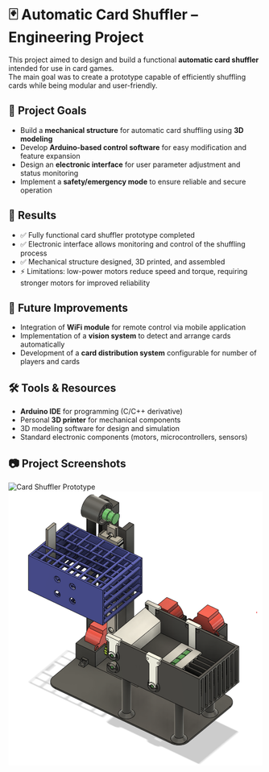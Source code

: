 # 🃏 Automatic Card Shuffler – Engineering Project  

This project aimed to design and build a functional **automatic card shuffler** intended for use in card games.  
The main goal was to create a prototype capable of efficiently shuffling cards while being modular and user-friendly.  

## 🎯 Project Goals  
- Build a **mechanical structure** for automatic card shuffling using **3D modeling**  
- Develop **Arduino-based control software** for easy modification and feature expansion  
- Design an **electronic interface** for user parameter adjustment and status monitoring  
- Implement a **safety/emergency mode** to ensure reliable and secure operation  

## 📌 Results  
- ✅ Fully functional card shuffler prototype completed  
- ✅ Electronic interface allows monitoring and control of the shuffling process  
- ✅ Mechanical structure designed, 3D printed, and assembled  
- ⚡ Limitations: low-power motors reduce speed and torque, requiring stronger motors for improved reliability  

## 🚀 Future Improvements  
- Integration of **WiFi module** for remote control via mobile application  
- Implementation of a **vision system** to detect and arrange cards automatically  
- Development of a **card distribution system** configurable for number of players and cards  

## 🛠️ Tools & Resources  
- **Arduino IDE** for programming (C/C++ derivative)  
- Personal **3D printer** for mechanical components  
- 3D modeling software for design and simulation  
- Standard electronic components (motors, microcontrollers, sensors)  

## 📷 Project Screenshots  
![Card Shuffler Prototype](./images/full.png)  
![3D Printed Components](./images/CAD.png)  

